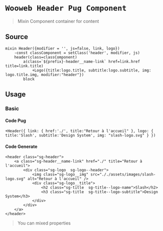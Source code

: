 # `Wooweb Header Pug Component`

> Mixin Component container for content

## Source

```
mixin Header({modifier = '', js=false, link, logo})
	-const classComponent = setClass('header', modifier, js)
	header(class=classComponent)
		a(class=`${prefix}-header__name-link` href=link.href title=link.title)
			+Logo({title:logo.title, subtitle:logo.subtitle, img: logo.title.img, modifier:"header"})
		block

```

## Usage

### Basic

#### Code Pug

```
+Header({ link: { href:'./', title:"Retour à l'accueil" }, logo: { title:'Slash', subtitle:'Design System', img: "slash-logo.svg" } })

```

#### Code Generate

```
<header class="sg-header">
    <a class="sg-header__name-link" href="./" title="Retour à l'accueil">
        <div class="sg-logo  sg-logo--header">
            <img class="sg-logo__img" src="././assets/images/slash-logo.svg" alt="Retour à l'accueil" />
            <div class="sg-logo__title">
                <h2 class="sg-title  sg-title--logo-name">Slash</h2>
                <h3 class="sg-title  sg-title--logo-subtitle">Design System</h3>
            </div>
        </div>
    </a>
</header>

```

> You can mixed properties
